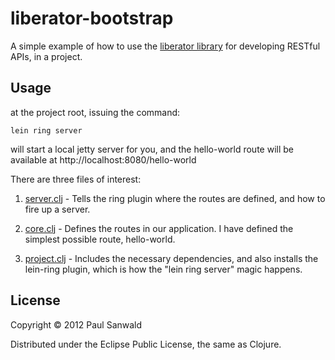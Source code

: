 # liberator-bootstrap

A simple example of how to use the [liberator library](https://github.com/clojure-liberator/liberator.git) for developing RESTful APIs, in a project.  

## Usage

at the project root, issuing the command:

    lein ring server

will start a local jetty server for you, and the hello-world route
will be available at http://localhost:8080/hello-world

There are three files of interest:

1. [server.clj](liberator-bootstrap/blob/master/src/liberator_bootstrap/server.clj) - Tells the ring plugin where the routes are defined, and how to fire up a server.

2. [core.clj](liberator-bootstrap/blob/master/src/liberator_bootstrap/core.clj) - Defines the routes in our application. I have defined the simplest possible route, hello-world.

3. [project.clj](liberator-bootstrap/blob/master/project.clj) - Includes the necessary dependencies, and also installs the lein-ring plugin, which is how the "lein ring server" magic happens.

## License

Copyright © 2012 Paul Sanwald

Distributed under the Eclipse Public License, the same as Clojure.
